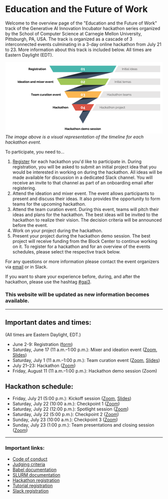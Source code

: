 # Education and the Future of Work

Welcome to the overview page of the "Education and the Future of Work" track of the Generative AI Innovation Incubator hackathon series organized by the School of Computer Science at Carnegie Mellon University, Pittsburgh, PA, USA. The track is organized as a cascade of 3 interconnected events culminating in a 3-day online hackathon from July 21 to 23. More information about this track is included below. All times are Eastern Daylight (EDT).

![Track overview](overview.png?raw=true "Track overview")
_The image above is a visual representation of the timeline for each hackathon event._

To participate, you need to…
1. [Register](https://forms.gle/SSaHD1uzcDGcdJxZ9) for each hackathon you'd like to participate in. During registration, you will be asked to submit an initial project idea that you would be interested in working on during the hackathon. All ideas will be made available for discussion in a dedicated Slack channel. You will receive an invite to that channel as part of an onboarding email after registering.
2. Attend the ideation and mixer event. The event allows participants to present and discuss their ideas. It also provides the opportunity to form teams for the upcoming hackathon.
3. Attend the team curation event. During this event, teams will pitch their ideas and plans for the hackathon. The best ideas will be invited to the hackathon to realize their vision. The decision criteria will be announced before the event.
4. Work on your project during the hackathon.
5. Present your project during the hackathon demo session. The best project will receive funding from the Block Center to continue working on it.
To register for a hackathon and for an overview of the events schedules, please select the respective track below.

For any questions or more information please contact the event organizers via [email](mailto:llmhackathon2023@cs.cmu.edu) or in Slack.

If you want to share your experience before, during, and after the hackathon, please use the hashtag [#gai3](https://twitter.com/hashtag/gai3).

### This website will be updated as new information becomes available.

---

## Important dates and times:
(All times are Eastern Daylight, EDT.)

* June 2-9: Registration ([form](https://forms.gle/SSaHD1uzcDGcdJxZ9)) 
* Saturday, June 17 (11 a.m.–1:00 p.m.): Mixer and ideation event ([Zoom](https://cmu.zoom.us/j/98559807028?pwd=TmVxTlV1Y3BZYWZsVUo2blZEUFdzdz09), [Slides](https://drive.google.com/file/d/17EzEOwioOdv8Tq0Ql7WjB6yVxoTMK6xH/view?usp=sharing))
* Saturday, July 1 (11 a.m.–1:00 p.m.): Team curation event ([Zoom](https://cmu.zoom.us/j/98559807028?pwd=TmVxTlV1Y3BZYWZsVUo2blZEUFdzdz09), [Slides](https://drive.google.com/file/d/18Z1sBCzTZXvattitbKDNDeyDZyxKOZ04/view?usp=sharing))
* July 21–23: Hackathon ([Zoom](https://cmu.zoom.us/j/98559807028?pwd=TmVxTlV1Y3BZYWZsVUo2blZEUFdzdz09))
* Friday, August 11 (11 a.m.–1:00 p.m.): Hackathon demo session (Zoom)

## Hackathon schedule:
* Friday, July 21 (5:00 p.m.): Kickoff session ([Zoom](https://cmu.zoom.us/j/98559807028?pwd=TmVxTlV1Y3BZYWZsVUo2blZEUFdzdz09), [Slides](https://drive.google.com/file/d/1A5BPjO80jk12Xj43oxII8GB9QTQ4O9g_/view?usp=sharing))
* Saturday, July 22 (10:00 a.m.): Checkpoint 1 ([Zoom](https://cmu.zoom.us/j/98559807028?pwd=TmVxTlV1Y3BZYWZsVUo2blZEUFdzdz09))
* Saturday, July 22 (12:00 p.m.): Spotlight session ([Zoom](https://cmu.zoom.us/j/98559807028?pwd=TmVxTlV1Y3BZYWZsVUo2blZEUFdzdz09))
* Saturday, July 22 (5:00 p.m.): Checkpoint 2 ([Zoom](https://cmu.zoom.us/j/98559807028?pwd=TmVxTlV1Y3BZYWZsVUo2blZEUFdzdz09))
* Sunday, July 23 (10:00 a.m.): Checkpoint 3 ([Zoom](https://cmu.zoom.us/j/98559807028?pwd=TmVxTlV1Y3BZYWZsVUo2blZEUFdzdz09))
* Sunday, July 23 (1:00 p.m.): Team presentations and closing session ([Zoom](https://cmu.zoom.us/j/98559807028?pwd=TmVxTlV1Y3BZYWZsVUo2blZEUFdzdz09))

---

### Important links:

* [Code of conduct](https://www.cs.cmu.edu/generative-ai/conduct)
* [Judging criteria](https://drive.google.com/file/d/148bv3EZwu1xEdFCkRkGTRBRsWttDtsr-/view?usp=sharing)
* [Babel documentation](https://docs.google.com/document/d/1Xnex0_mt_fpOdH8evSUoAOYxcIXjM3_Ur_dgAPirKxc/edit?usp=sharing)
* [SLURM documentation](https://docs.google.com/document/d/1Xy8SihuNVhIor-ZW5qzV_kfrCqHTGCn_8HDzQ3HNL6k/edit?usp=sharing)
* [Hackathon registration](https://forms.gle/SSaHD1uzcDGcdJxZ9)
* [Tutorial registration](https://cs.cmu.edu/generative-ai/forms/event-registration)
* [Slack registration](https://join.slack.com/t/genaicommunity/shared_invite/zt-1wi4julw3-~O4stqKCl9owMARbSyeuzw)
